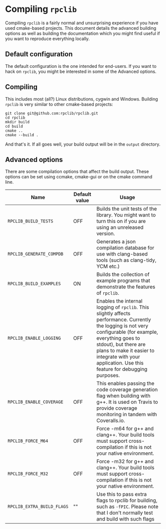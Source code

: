 # Compiling `rpclib`

Compiling `rpclib` is a fairly normal and unsurprising experience if you have used cmake-based projects. This document details the advanced building options as well as building the documentation which you might find useful if you want to reproduce everything locally.

## Default configuration

The default configuration is the one intended for end-users. If you want to hack on `rpclib`, you might be interested in some of the Advanced options.

## Compiling

This includes most (all?) Linux distributions, cygwin and Windows. Building `rpclib` is very similar to other cmake-based projects:

```
git clone git@github.com:rpclib/rpclib.git
cd rpclib
mkdir build
cd build
cmake ..
cmake --build .
```

And that's it. If all goes well, your build output will be in the `output` directory.

## Advanced options

There are some compilation options that affect the build output. These options can be set using ccmake, cmake-gui or on the cmake command line.

| Name | Default value | Usage
|------|---------------|------
|`RPCLIB_BUILD_TESTS` | OFF |Builds the unit tests of the library. You might want to turn this on if you are using an unreleased version.
|`RPCLIB_GENERATE_COMPDB` | OFF | Generates a json compilation database for use with clang-based tools (such as clang-tidy, YCM etc.)
|`RPCLIB_BUILD_EXAMPLES` | ON | Builds the collection of example programs that demonstrate the features of `rpclib`.
| `RPCLIB_ENABLE_LOGGING` | OFF |Enables the internal logging of `rpclib`. This slightly affects performance. Currently the logging is not very configurable (for example, everything goes to stdout), but there are plans to make it easier to integrate with your application. Use this feature for debugging purposes.
|`RPCLIB_ENABLE_COVERAGE` | OFF | This enables passing the code coverage generation flag when building with g++. It is used on Travis to provide coverage monitoring in tandem with Coveralls.io.
|`RPCLIB_FORCE_M64` | OFF | Force -m64 for g++ and clang++. Your build tools must support cross-compilation if this is not your native environment.
|`RPCLIB_FORCE_M32` | OFF | Force -m32 for g++ and clang++. Your build tools must support cross-compilation if this is not your native environment.
|`RPCLIB_EXTRA_BUILD_FLAGS` | "" | Use this to pass extra flags to rpclib for building, such as `-fPIC`. Please note that I don't normally test and build with such flags
